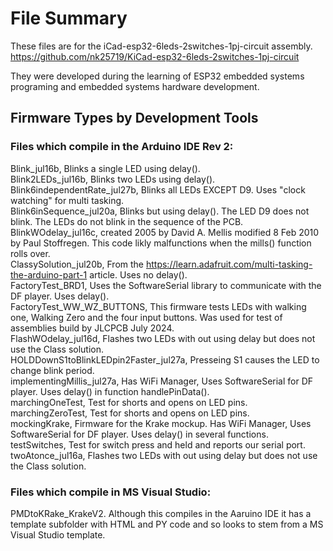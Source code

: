 # File Summary
These files are for the iCad-esp32-6leds-2switches-1pj-circuit assembly.
https://github.com/nk25719/KiCad-esp32-6leds-2switches-1pj-circuit

They were developed during the learning of ESP32 embedded systems programing and embedded systems hardware development.

## Firmware Types by Development Tools 

### Files which compile in the Arduino IDE Rev 2:
Blink_jul16b,  Blinks a single LED using delay().  
Blink2LEDs_jul16b, Blinks two LEDs using delay().  
Blink6independentRate_jul27b, Blinks all LEDs EXCEPT D9.  Uses "clock watching" for multi tasking.  
Blink6inSequence_jul20a, Blinks but using delay(). The LED D9 does not blink. The LEDs do not blink in the sequence of the PCB.  
BlinkWOdelay_jul16c,  created 2005 by David A. Mellis modified 8 Feb 2010 by Paul Stoffregen. This code likly malfunctions when the mills() function rolls over.  
ClassySolution_jul20b, From the https://learn.adafruit.com/multi-tasking-the-arduino-part-1 article. Uses no delay().  
FactoryTest_BRD1, Uses the SoftwareSerial library to communicate with the DF player. Uses delay().  
FactoryTest_WW_WZ_BUTTONS, This firmware tests LEDs with walking one, Walking Zero and the four input buttons. Was used for test of assemblies build by JLCPCB July 2024.  
FlashWOdelay_jul16d, Flashes two LEDs with out using delay but does not use the Class solution.  
HOLDDownS1toBlinkLEDpin2Faster_jul27a, Presseing S1 causes the LED to change blink period.  
implementingMillis_jul27a, Has WiFi Manager, Uses SoftwareSerial for DF player. Uses delay() in function handlePinData().  
marchingOneTest, Test for shorts and opens on LED pins.  
marchingZeroTest, Test for shorts and opens on LED pins.  
mockingKrake, Firmware for the Krake mockup. Has WiFi Manager, Uses SoftwareSerial for DF player. Uses delay() in several functions.  
testSwitches, Test for switch press and held and reports our serial port.  
twoAtonce_jul16a, Flashes two LEDs with out using delay but does not use the Class solution.  

### Files which compile in MS Visual Studio:
PMDtoKRake_KrakeV2. Although this compiles in the Aaruino IDE it has a template subfolder with HTML and PY code and so looks to stem from a MS Visual Studio template.

